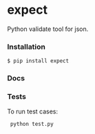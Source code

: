 # expect

Python validate tool for json.

### Installation

    $ pip install expect

### Docs

### Tests

To run test cases:

     python test.py
